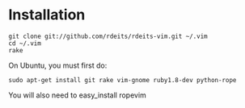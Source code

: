 Installation
============

	git clone git://github.com/rdeits/rdeits-vim.git ~/.vim
	cd ~/.vim
	rake

On Ubuntu, you must first do: 

	sudo apt-get install git rake vim-gnome ruby1.8-dev python-rope


You will also need to easy_install ropevim


